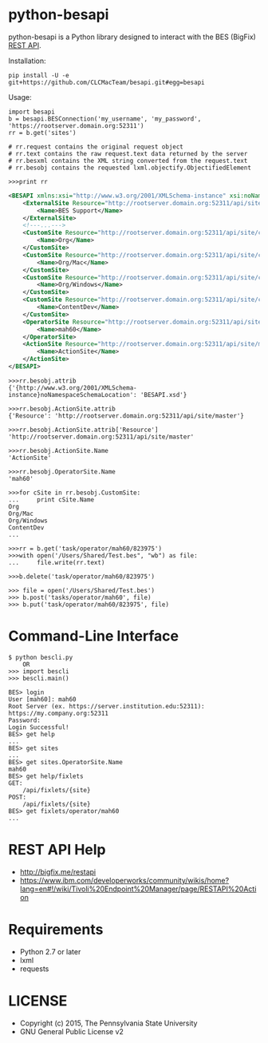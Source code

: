 python-besapi
======

python-besapi is a Python library designed to interact with the BES (BigFix) [REST API](https://www.ibm.com/developerworks/community/wikis/home?lang=en#!/wiki/Tivoli%20Endpoint%20Manager/page/RESTAPI%20Action).

Installation:

    pip install -U -e git+https://github.com/CLCMacTeam/besapi.git#egg=besapi


Usage:
    
    import besapi
    b = besapi.BESConnection('my_username', 'my_password', 'https://rootserver.domain.org:52311')
    rr = b.get('sites')
    
    # rr.request contains the original request object
    # rr.text contains the raw request.text data returned by the server
    # rr.besxml contains the XML string converted from the request.text
    # rr.besobj contains the requested lxml.objectify.ObjectifiedElement
    
    >>>print rr
```xml
<BESAPI xmlns:xsi="http://www.w3.org/2001/XMLSchema-instance" xsi:noNamespaceSchemaLocation="BESAPI.xsd">
	<ExternalSite Resource="http://rootserver.domain.org:52311/api/site/external/BES%20Support">
		<Name>BES Support</Name>
	</ExternalSite>
	<!---...--->
	<CustomSite Resource="http://rootserver.domain.org:52311/api/site/custom/Org">
		<Name>Org</Name>
	</CustomSite>
	<CustomSite Resource="http://rootserver.domain.org:52311/api/site/custom/Org%2fMac">
		<Name>Org/Mac</Name>
	</CustomSite>
	<CustomSite Resource="http://rootserver.domain.org:52311/api/site/custom/Org%2fWindows">
		<Name>Org/Windows</Name>
	</CustomSite>
	<CustomSite Resource="http://rootserver.domain.org:52311/api/site/custom/ContentDev">
		<Name>ContentDev</Name>
	</CustomSite>
	<OperatorSite Resource="http://rootserver.domain.org:52311/api/site/operator/mah60">
		<Name>mah60</Name>
	</OperatorSite>
	<ActionSite Resource="http://rootserver.domain.org:52311/api/site/master">
		<Name>ActionSite</Name>
	</ActionSite>
</BESAPI>
```
    >>>rr.besobj.attrib
    {'{http://www.w3.org/2001/XMLSchema-instance}noNamespaceSchemaLocation': 'BESAPI.xsd'}
    
    >>>rr.besobj.ActionSite.attrib
    {'Resource': 'http://rootserver.domain.org:52311/api/site/master'}
    
    >>>rr.besobj.ActionSite.attrib['Resource']
    'http://rootserver.domain.org:52311/api/site/master'
    
    >>>rr.besobj.ActionSite.Name
    'ActionSite'
    
    >>>rr.besobj.OperatorSite.Name
    'mah60'
    
    >>>for cSite in rr.besobj.CustomSite:
    ...     print cSite.Name
    Org
    Org/Mac
    Org/Windows
    ContentDev
    ...
    
    >>>rr = b.get('task/operator/mah60/823975')
    >>>with open('/Users/Shared/Test.bes", "wb") as file:
    ...     file.write(rr.text)
    
    >>>b.delete('task/operator/mah60/823975')
    
    >>> file = open('/Users/Shared/Test.bes')
    >>> b.post('tasks/operator/mah60', file)
    >>> b.put('task/operator/mah60/823975', file)

Command-Line Interface
============
```
$ python bescli.py
	OR
>>> import bescli
>>> bescli.main()

BES> login
User [mah60]: mah60
Root Server (ex. https://server.institution.edu:52311): https://my.company.org:52311
Password: 
Login Successful!
BES> get help
...
BES> get sites
...
BES> get sites.OperatorSite.Name
mah60
BES> get help/fixlets
GET:
	/api/fixlets/{site}
POST:
	/api/fixlets/{site}
BES> get fixlets/operator/mah60
...
```

REST API Help
============
- http://bigfix.me/restapi
- https://www.ibm.com/developerworks/community/wikis/home?lang=en#!/wiki/Tivoli%20Endpoint%20Manager/page/RESTAPI%20Action

Requirements
============

- Python 2.7 or later
- lxml
- requests


LICENSE
=======
- Copyright (c) 2015, The Pennsylvania State University
- GNU General Public License v2
